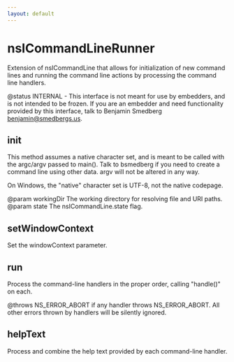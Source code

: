 ```yaml
---
layout: default
---
```


# nsICommandLineRunner #

Extension of nsICommandLine that allows for initialization of new command lines
and running the command line actions by processing the command line handlers.

@status INTERNAL - This interface is not meant for use by embedders, and is
                   not intended to be frozen. If you are an embedder and need
                   functionality provided by this interface, talk to Benjamin
                   Smedberg <benjamin@smedbergs.us>.


## init ##

This method assumes a native character set, and is meant to be called
with the argc/argv passed to main(). Talk to bsmedberg if you need to
create a command line using other data. argv will not be altered in any
way.

On Windows, the "native" character set is UTF-8, not the native codepage.

@param workingDir The working directory for resolving file and URI paths.
@param state      The nsICommandLine.state flag.


## setWindowContext ##

Set the windowContext parameter.


## run ##

Process the command-line handlers in the proper order, calling "handle()" on
each.

@throws NS_ERROR_ABORT if any handler throws NS_ERROR_ABORT. All other errors
        thrown by handlers will be silently ignored.


## helpText ##

Process and combine the help text provided by each command-line handler.

